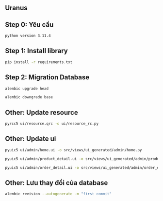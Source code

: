 ## Uranus
## Step 0: Yêu cầu
```sh
python version 3.11.4
```
## Step 1: Install library
```sh
pip install -r requirements.txt
```

## Step 2: Migration Database
```sh
alembic upgrade head
```
```sh
alembic downgrade base
```

## Other: Update resource
```sh
pyrcc5 ui/resource.qrc -o ui/resource_rc.py
``` 

## Other: Update ui
```sh
pyuic5 ui/admin/home.ui -o src/views/ui_generated/admin/home.py

pyuic5 ui/admin/product_detail.ui -o src/views/ui_generated/admin/product_detail.py

pyuic5 ui/admin/order_detail.ui -o src/views/ui_generated/admin/order_detail.py
```



## Other: Lưu thay đổi của database
```sh
alembic revision --autogenerate -m "first commit"

```